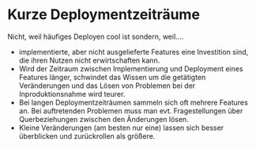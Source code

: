 # Kurze Deploymentzeiträume

Nicht, weil häufiges Deployen cool ist sondern, weil....

* implementierte, aber nicht ausgelieferte Features eine Investition sind, die ihren Nutzen nicht erwirtschaften kann.
* Wird der Zeitraum zwischen Implementierung und Deployment eines Features länger, schwindet das Wissen um die getätigten Veränderungen und das Lösen von Problemen bei der Inproduktionsnahme wird teurer.
* Bei langen Deploymentzeiträumen sammeln sich oft mehrere Features an. Bei auftretenden Problemen muss man evt. Fragestellungen über Querbeziehungen zwischen den Änderungen lösen.
* Kleine Veränderungen (am besten nur eine) lassen sich besser überblicken und zurückrollen als größere.
